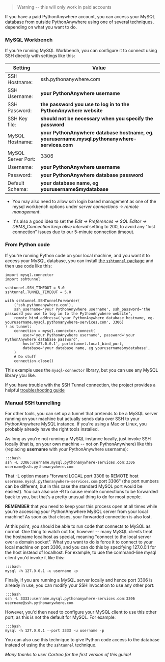 
<!--
.. title: Accessing your MySQL database from outside PythonAnywhere
.. slug: AccessingMySQLFromOutsidePythonAnywhere
.. date: 2017-05-12 19:09 UTC+01:00
.. tags:
.. category:
.. link:
.. description:
.. type: text
-->

> Warning -- this will only work in paid accounts

If you have a paid PythonAnywhere account, you can access your MySQL database
from outside PythonAnywhere using one of several techniques, depending on what
you want to do.

### MySQL Workbench


If you're running MySQL Workbench, you can configure it to connect using SSH directly with settings like this:

| Setting  | Value |
|--|--|
| SSH Hostname:  | ssh.pythonanywhere.com |
| SSH Username:  | **your PythonAnywhere username** |
| SSH Password:  | **the password you use to log in to the PythonAnywhere website** |
| SSH Key file:  | **should not be necessary when you specify the password** |
| MySQL Hostname:  | **your PythonAnywhere database hostname, eg. yourusername.mysql.pythonanywhere-services.com** |
| MySQL Server Port:  | 3306 |
| Username:  | **your PythonAnywhere username** |
| Password:  | **your PythonAnywhere database password** |
| Default Schema:  | **your database name, eg yourusername$mydatabase** |

* You may also need to allow ssh login based management as one of the mysql workbench options under *server connections -> remote management*.

* It's also a good idea to set the *Edit -> Preferences -> SQL Editor -> DBMS_Connection keep alive interval* setting to 200, to avoid any "lost connection" issues due to our 5-minute connection timeout.


### From Python code

If you're running Python code on your local machine, and you want it to access
your MySQL database, you can install [the `sshtunnel` package](https://pypi.python.org/pypi/sshtunnel)
and then use code like this:

    import mysql.connector
    import sshtunnel

    sshtunnel.SSH_TIMEOUT = 5.0
    sshtunnel.TUNNEL_TIMEOUT = 5.0

    with sshtunnel.SSHTunnelForwarder(
        ('ssh.pythonanywhere.com'),
        ssh_username='your PythonAnywhere username', ssh_password='the password you use to log in to the PythonAnywhere website',
        remote_bind_address=('your PythonAnywhere database hostname, eg. yourusername.mysql.pythonanywhere-services.com', 3306)
    ) as tunnel:
        connection = mysql.connector.connect(
            user='your PythonAnywhere username', password='your PythonAnywhere database password',
            host='127.0.0.1', port=tunnel.local_bind_port,
            database='your database name, eg yourusername$mydatabase',
        )
        # Do stuff
        connection.close()

This example uses the `mysql-connector` library, but you can use any MySQL
library you like.

If you have trouble with the SSH Tunnel connection, the project provides a
helpful [troubleshooting guide](https://github.com/pahaz/sshtunnel/blob/master/Troubleshoot.rst)


### Manual SSH tunnelling

For other tools, you can set up a tunnel that pretends to be a MySQL server
running on your machine but actually sends data over SSH to your PythonAnywhere
MySQL instance.  If you're using a Mac or Linux, you probably already have the
right tools installed.

As long as you're not running a MySQL instance locally, just invoke SSH locally
(that is, on your own machine -- not on PythonAnywhere) like this (replacing
**username** with your PythonAnywhere username):

    :::bash
    ssh -L 3306:username.mysql.pythonanywhere-services.com:3306 username@ssh.pythonanywhere.com


That -L option means "forward LOCAL port 3306 to REMOTE host
`username.mysql.pythonanywhere-services.com` port 3306" (the port numbers can
be different, but in this case the standard MySQL port would be easiest). You
can also use -R to cause remote connections to be forwarded back to you, but
that's a pretty unusual thing to do for most people.

**REMEMBER** that you need to keep your this process open at all times while
you're accessing your PythonAnywhere MySQL server from your local machine! As
soon as that closes, your forwarded connection is also lost.

At this point, you should be able to run code that connects to MySQL as normal.
One thing to watch out
for, however -- many MySQL clients treat the hostname localhost as special,
meaning "connect to the local server over a domain socket". What you want to do
is force it to connect to your local machine on port 3306, and you can do this
by specifying 127.0.0.1 for the host instead of localhost. For example, to use
the command-line mysql client you'd invoke it like this:

    :::bash
    mysql -h 127.0.0.1 -u username -p

Finally, if you are running a MySQL server locally and hence port 3306 is already
in use, you can modify your SSH invocation to use any other port:

    :::bash
    ssh -L 3333:username.mysql.pythonanywhere-services.com:3306 username@ssh.pythonanywhere.com


However, you'd then need to configure your MySQL client to use this other port,
as this is not the default for MySQL.  For example:

    :::bash
    mysql -h 127.0.0.1 --port 3333 -u username -p

You can also use this technique to give Python code access to the database
instead of using the the `sshtunnel` technique.


*Many thanks to user Cartroo for the first version of this guide!*

